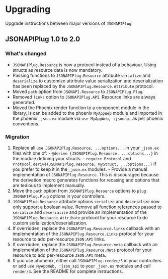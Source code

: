 # Upgrading

Upgrade instructions between major versions of `JSONAPIPlug`.

## JSONAPIPlug 1.0 to 2.0

### What's changed

- `JSONAPIPlug.Resource` is now a protocol instead of a behaviour.
  Using structs as resource data is now mandatory.
- Passing functions to `JSONAPIPlug.Resource` attribute `serialize`
  and `deserialize` to customize attribute value serialization and
  deserialization has been replaced by the `JSONAPIPlug.Resource.Attribute`
  protocol.
- Moved `path` option from `JSONAPI.Resource` to `JSONAPIPlug.Plug`.
- Removed `links` option to `JSONAPIPlug.API`. Resource links are always generated.
- Moved the Phoenix render function to a component module in the library, is can be added to the phoenix `MyAppWeb` module
  and imported in the phoenix `_json.ex` module via `use MyAppWeb, :jsonapi` as per phoenix conventions.

### Migration

  1. Replace all `use JSONAPIPlug.Resource, ...options...` in your `_json.ex` files with one of:
    - `@derive {JSONAPIPlug.Resource, ...options...}` in the module defining your structs.
    - `require Protocol` and `Protocol.derive(JSONAPIPlug.Resource, MyStruct, ...options...)`
      if you prefer to keep it in the `_json.ex` modules.
    - Provide a manual implementation of `JSONAPIPlug.Resource`. This is discouraged
      because the derivation macro generates functions for recasing and options that are tedious to
      implement manually.
  2. Move the `path` option from `JSONAPIPlug.Resource` options to `plug JSONAPIPlug.Plug` options in your controllers.
  3. `JSONAPIPlug.Resource` attribute options `serialize` and `deserialize` now only support a boolean value.
      Remove all function references passed to `serialize` and `deserialize` and provide an implementation
      of the `JSONAPIPlug.Resource.Attribute` protocol for your resource to do custom serialization/deserialization.
  4. If overridden, replace the `JSONAPIPlug.Resource.links` callback with an implementation of the
     `JSONAPIPlug.Resource.Links` protocol for your resource to add per-resource `JSON:API` links.
  5. If overridden, replace the `JSONAPIPlug.Resource.meta` callback with an implementation of the
    `JSONAPIPlug.Resource.Meta` protocol for your resource to add per-resource `JSON:API` meta.
  6. If you use phonenix, either call `JSONAPIPlug.render/5` in your controllers or add `use MyAppWeb, :json_api`
     to your `_json.ex` modules and call `render/3`. See the README for complete instructions.
